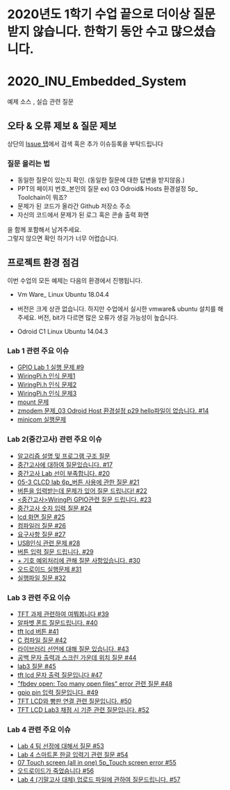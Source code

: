 # 2020년도 1학기 수업 끝으로 더이상 질문 받지 않습니다. 한학기 동안 수고 많으셨습니다. 

# 2020_INU_Embedded_System
예제 소스 , 실습 관련 질문

## 오타 & 오류 제보 & 질문 제보 

상단의 [Issue 탭](https://github.com/Livenow14/2020_INU_Embedded_System/issues)에서 검색 혹은 추가 이슈등록을 부탁드립니다

### 질문 올리는 법

* 동일한 질문이 있는지 확인. (동일한 질문에 대한 답변을 받지않음.)
* PPT의 페이지 번호_본인의 질문 ex) 03 Odroid& Hosts 환경설정 5p_ Toolchain이 뭐죠? 
* 문제가 된 코드가 올라간 Github 저장소 주소
* 자신의 코드에서 문제가 된 로그 혹은 콘솔 출력 화면

을 함께 포함해서 남겨주세요.  
그렇지 않으면 확인 하기가 너무 어렵습니다.

## 프로젝트 환경 점검

이번 수업의 모든 예제는 다음의 환경에서 진행됩니다.

* Vm Ware_ Linux Ubuntu 18.04.4 
- 버전은 크게 상관 없습니다. 하지만 수업에서 실시한 vmware& ubuntu 설치를 해주세요. 버전, bit가 다르면 많은 오류가 생길 가능성이 높습니다.
* Odroid C1 Linux Ubuntu 14.04.3 

### Lab 1 관련 주요 이슈
-  [GPIO Lab 1 실행 문제 #9](https://github.com/Livenow14/2020_INU_Embedded_System/issues/9)
-  [WiringPi.h 인식 문제1](https://github.com/Livenow14/2020_INU_Embedded_System/issues/10)
-  [WiringPi.h 인식 문제2](https://github.com/Livenow14/2020_INU_Embedded_System/issues/11)
-  [WiringPi.h 인식 문제3](https://github.com/Livenow14/2020_INU_Embedded_System/issues/12)
-  [mount 문제](https://github.com/Livenow14/2020_INU_Embedded_System/issues/13)
-  [zmodem 문제_03 Odroid Host 환경설정 p29 hello파일이 없습니다. #14](https://github.com/Livenow14/2020_INU_Embedded_System/issues/14)
-  [minicom 실행문제](https://github.com/Livenow14/2020_INU_Embedded_System/issues/15)

### Lab 2(중간고사) 관련 주요 이슈
- [알고리즘 설명 및 프로그램 구조 질문](https://github.com/Livenow14/2020_INU_Embedded_System/issues/16)
- [중간고사에 대하여 질문있습니다. #17](https://github.com/Livenow14/2020_INU_Embedded_System/issues/17)
- [중간고사 Lab 선이 부족합니다. #20](https://github.com/Livenow14/2020_INU_Embedded_System/issues/20)
- [05-3 CLCD lab 6p_버튼 사용에 관한 질문 #21](https://github.com/Livenow14/2020_INU_Embedded_System/issues/21)
- [버튼을 입력받는데 문제가 있어 질문 드립니다! #22](https://github.com/Livenow14/2020_INU_Embedded_System/issues/22)
- [<중간고사>WiringPi GPIO관련 질문 드립니다. #23](https://github.com/Livenow14/2020_INU_Embedded_System/issues/23)
- [중간고사 숫자 입력 질문 #24](https://github.com/Livenow14/2020_INU_Embedded_System/issues/24)
- [lcd 화면 질문 #25](https://github.com/Livenow14/2020_INU_Embedded_System/issues/25)
- [컴파일러 질문 #26](https://github.com/Livenow14/2020_INU_Embedded_System/issues/26)
- [요구사항 질문 #27](https://github.com/Livenow14/2020_INU_Embedded_System/issues/27)
- [USB인식 관련 문제 #28](https://github.com/Livenow14/2020_INU_Embedded_System/issues/28)
- [버튼 입력 질문 드립니다. #29](https://github.com/Livenow14/2020_INU_Embedded_System/issues/29)
- [+ 기호 예외처리에 관해 질문 사항있습니다. #30](https://github.com/Livenow14/2020_INU_Embedded_System/issues/30)
- [오드로이드 실행문제 #31](https://github.com/Livenow14/2020_INU_Embedded_System/issues/31)
- [실행파일 질문 #32](https://github.com/Livenow14/2020_INU_Embedded_System/issues/32)


### Lab 3 관련 주요 이슈
- [TFT 과제 관련하여 여쭤봅니다 #39](https://github.com/Livenow14/2020_INU_Embedded_System/issues/39)
- [알파벳 폰트 질문드립니다. #40](https://github.com/Livenow14/2020_INU_Embedded_System/issues/40)
- [tft lcd 버튼 #41](https://github.com/Livenow14/2020_INU_Embedded_System/issues/41)
- [C 컴파일 질문 #42](https://github.com/Livenow14/2020_INU_Embedded_System/issues/42)
- [라이브러리 선언에 대해 질문 있습니다. #43](https://github.com/Livenow14/2020_INU_Embedded_System/issues/43)
- [공백 문자 출력과 스크린 가운데 위치 질문 #44](https://github.com/Livenow14/2020_INU_Embedded_System/issues/44)
- [lab3 질문 #45](https://github.com/Livenow14/2020_INU_Embedded_System/issues/45)
- [tft lcd 문자 출력 질문입니다 #47](https://github.com/Livenow14/2020_INU_Embedded_System/issues/47)
- ["fbdev open: Too many open files" error 관련 질문 #48](https://github.com/Livenow14/2020_INU_Embedded_System/issues/48)
- [gpio pin 입력 질문입니다. #49](https://github.com/Livenow14/2020_INU_Embedded_System/issues/49)
- [TFT LCD와 빵판 연결 관련 질문입니다. #50](https://github.com/Livenow14/2020_INU_Embedded_System/issues/50)
- [TFT LCD Lab3 채점 시 기준 관련 질문입니다. #52](https://github.com/Livenow14/2020_INU_Embedded_System/issues/52)

### Lab 4 관련 주요 이슈
- [Lab 4 팀 선정에 대해서 질문 #53](https://github.com/Livenow14/2020_INU_Embedded_System/issues/53)
- [Lab 4 스마트폰 한글 입력기 관련 질문 #54](https://github.com/Livenow14/2020_INU_Embedded_System/issues/54)
- [07 Touch screen (all in one) 5p_Touch screen error #55](https://github.com/Livenow14/2020_INU_Embedded_System/issues/55)
- [오드로이드가 죽었슴니다 #56](https://github.com/Livenow14/2020_INU_Embedded_System/issues/56)
- [Lab 4 (기말고사 대체) 업로드 파일에 관하여 질문드립니다. #57](https://github.com/Livenow14/2020_INU_Embedded_System/issues/57)
